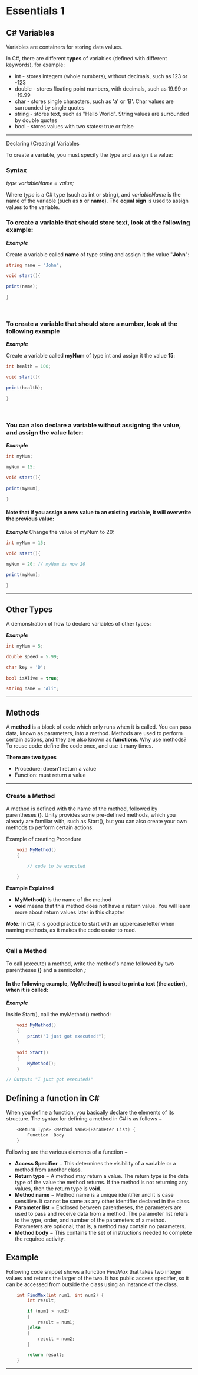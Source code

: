 # Essentials 1

## C# Variables

Variables are containers for storing data values.

In C#, there are different **types** of variables (defined with different keywords), for example:

- int - stores integers (whole numbers), without decimals, such as 123 or -123
- double - stores floating point numbers, with decimals, such as 19.99 or -19.99
- char - stores single characters, such as 'a' or 'B'. Char values are surrounded by single quotes
- string - stores text, such as "Hello World". String values are surrounded by double quotes
- bool - stores values with two states: true or false
-----
Declaring (Creating) Variables

To create a variable, you must specify the type and assign it a value:
### **Syntax**
*type variableName = value;*

Where *type* is a C# type (such as int or string), and *variableName* is the name of the variable (such as **x** or **name**). The **equal sign** is used to assign values to the variable.


### To create a variable that should store text, look at the following example:

***Example***

Create a variable called **name** of type string and assign it the value 
"**John**":

```cs
string name = "John";

void start(){

print(name);

}
```
<br>

### To create a variable that should store a number, look at the following example

***Example***

Create a variable called **myNum** of type int and assign it the value **15**:

```cs
int health = 100;

void start(){

print(health);

}
```
<br>

### You can also declare a variable without assigning the value, and assign the value later:

***Example***

```cs
int myNum;

myNum = 15;

void start(){

print(myNum);

}
```

#### Note that if you assign a new value to an existing variable, it will overwrite the previous value:
***Example***
Change the value of myNum to 20:

```cs
int myNum = 15;

void start(){

myNum = 20; // myNum is now 20

print(myNum);

}
```

-----

## Other Types
A demonstration of how to declare variables of other types:

***Example***

```cs
int myNum = 5;

double speed = 5.99;

char key = 'D';

bool isAlive = true;

string name = "Ali";
```

---
## Methods
A **method** is a block of code which only runs when it is called.
You can pass data, known as parameters, into a method.
Methods are used to perform certain actions, and they are also known as **functions**.
Why use methods? To reuse code: define the code once, and use it many times.

**There are two types**

- Procedure: doesn’t return a value 
- Function: must return a value
-----
### Create a Method

A method is defined with the name of the method, followed by parentheses **()**. Unity provides some pre-defined methods, which you already are familiar with, such as Start(), but you can also create your own methods to perform certain actions:

Example of creating Procedure
```cs
    void MyMethod() 
    {

        // code to be executed

    }
```



**Example Explained**

- **MyMethod()** is the name of the method
- **void** means that this method does not have a return value. You will learn more about return values later in this chapter

***Note:*** In C#, it is good practice to start with an uppercase letter when naming methods, as it makes the code easier to read.

-----
### Call a Method

To call (execute) a method, write the method's name followed by two parentheses **()** and a semicolon ***;***

#### In the following example, MyMethod() is used to print a text (the action), when it is called:

***Example***

Inside Start(), call the myMethod() method:
```cs
    void MyMethod()
    {
        print("I just got executed!");
    }

    void Start()
    {
        MyMethod();
    }

// Outputs "I just got executed!"
```



## Defining a function in C#
When you define a function, you basically declare the elements of its structure. The syntax for defining a method in C# is as follows −
```cs
    <Return Type> <Method Name>(Parameter List) {
        Function  Body
    }
```

Following are the various elements of a function −

- **Access Specifier** − This determines the visibility of a variable or a method from another class.
- **Return type** − A method may return a value. The return type is the data type of the value the method returns. If the method is not returning any values, then the return type is **void**.
- **Method name** − Method name is a unique identifier and it is case sensitive. It cannot be same as any other identifier declared in the class.
- **Parameter list** − Enclosed between parentheses, the parameters are used to pass and receive data from a method. The parameter list refers to the type, order, and number of the parameters of a method. Parameters are optional; that is, a method may contain no parameters.
- **Method body** − This contains the set of instructions needed to complete the required activity.
## Example
Following code snippet shows a function *FindMax* that takes two integer values and returns the larger of the two. It has public access specifier, so it can be accessed from outside the class using an instance of the class.

```cs
    int FindMax(int num1, int num2) {
        int result;

        if (num1 > num2)
        {
            result = num1;
        }else
        {
            result = num2;
        }

        return result;
    }
```

---


